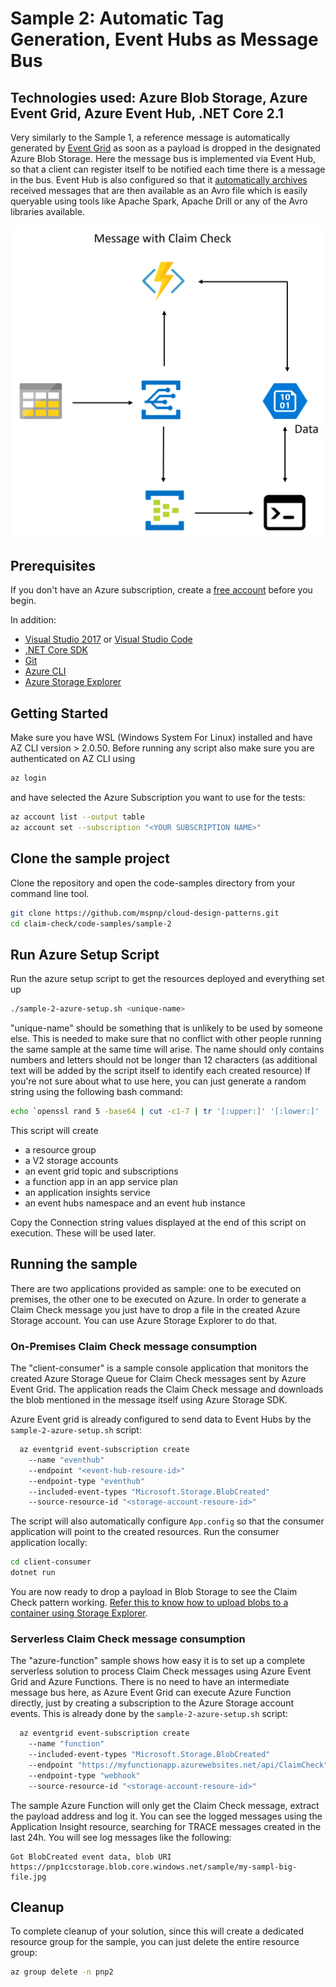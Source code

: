 # Sample 2: Automatic Tag Generation, Event Hubs as Message Bus

## Technologies used: Azure Blob Storage, Azure Event Grid, Azure Event Hub, .NET Core 2.1

Very similarly to the Sample 1, a reference message is automatically generated by [Event Grid](https://azure.microsoft.com/en-us/services/event-grid/) as soon as a payload is dropped in the designated Azure Blob Storage. Here the message bus is implemented via Event Hub, so that a client can register itself to be notified each time there is a message in the bus.
Event Hub is also configured so that it [automatically archives](https://docs.microsoft.com/en-us/azure/event-hubs/event-hubs-capture-overview) received messages that are then available as an Avro file which is easily queryable using tools like Apache Spark, Apache Drill or any of the Avro libraries available.

![Diagram](images/sample-2-diagram.png)

## Prerequisites

If you don't have an Azure subscription, create a [free account](https://azure.microsoft.com/free/?ref=microsoft.com&utm_source=microsoft.com&utm_medium=docs&utm_campaign=visualstudio) before you begin.

In addition:

* [Visual Studio 2017](https://visualstudio.microsoft.com/downloads/) or  [Visual Studio Code](https://code.visualstudio.com/)
* [.NET Core SDK](https://dotnet.microsoft.com/download)
* [Git](https://www.git-scm.com/downloads)
* [Azure CLI](https://docs.microsoft.com/en-us/cli/azure/install-azure-cli)
* [Azure Storage Explorer](https://azure.microsoft.com/en-us/features/storage-explorer/)

## Getting Started

Make sure you have WSL (Windows System For Linux) installed and have AZ CLI version > 2.0.50. Before running any script also make sure you are authenticated on AZ CLI using

```bash
az login
```

and have selected the Azure Subscription you want to use for the tests:

```bash
az account list --output table
az account set --subscription "<YOUR SUBSCRIPTION NAME>"
```

## Clone the sample project

Clone the repository and open the code-samples directory from your command line tool.

```bash
git clone https://github.com/mspnp/cloud-design-patterns.git
cd claim-check/code-samples/sample-2
```

## Run Azure Setup Script

Run the azure setup script to get the resources deployed and everything set up

```bash
./sample-2-azure-setup.sh <unique-name>
```

"unique-name" should be something that is unlikely to be used by someone else. This is needed to make sure that no conflict with other people running the same sample at the same time will arise. The name should only contains numbers and letters should not be longer than 12 characters (as additional text will be added by the script itself to identify each created resource) If you're not sure about what to use here, you can just generate a random string using the following bash command:

```bash
echo `openssl rand 5 -base64 | cut -c1-7 | tr '[:upper:]' '[:lower:]' | tr -cd '[[:alnum:]]._-'`
```

This script will create

* a resource group
* a V2 storage accounts
* an event grid topic and subscriptions
* a function app in an app service plan
* an application insights service
* an event hubs namespace and an event hub instance

Copy the Connection string values displayed at the end of this script on execution. These will be used later.

## Running the sample

There are two applications provided as sample: one to be executed on premises, the other one to be executed on Azure. In order to generate a Claim Check message you just have to drop a file in the created Azure Storage account. You can use Azure Storage Explorer to do that. 

### On-Premises Claim Check message consumption

The "client-consumer" is a sample console application that monitors the created Azure Storage Queue for Claim Check messages sent by Azure Event Grid. The application reads the Claim Check message and downloads the blob mentioned in the message itself using Azure Storage SDK.

Azure Event grid is already configured to send data to Event Hubs by the `sample-2-azure-setup.sh` script:

```bash
  az eventgrid event-subscription create
    --name "eventhub"
    --endpoint "<event-hub-resoure-id>"
    --endpoint-type "eventhub"
    --included-event-types "Microsoft.Storage.BlobCreated"
    --source-resource-id "<storage-account-resoure-id>"
```

The script will also automatically configure `App.config` so that the consumer application will point to the created resources. Run the consumer application locally:

```bash
cd client-consumer
dotnet run
```

You are now ready to drop a payload in Blob Storage to see the Claim Check pattern working. [Refer this to know how to upload blobs to a container using Storage Explorer](https://docs.microsoft.com/en-us/azure/storage/blobs/storage-quickstart-blobs-storage-explorer#upload-blobs-to-the-container).

### Serverless Claim Check message consumption

The "azure-function" sample shows how easy it is to set up a complete serverless solution to process Claim Check messages using Azure Event Grid and Azure Functions. There is no need to have an intermediate message bus here, as Azure Event Grid can execute Azure Function directly, just by creating a subscription to the Azure Storage account events. This is already done by the `sample-2-azure-setup.sh` script:

```bash
  az eventgrid event-subscription create
    --name "function"
    --included-event-types "Microsoft.Storage.BlobCreated"
    --endpoint "https://myfunctionapp.azurewebsites.net/api/ClaimCheck"
    --endpoint-type "webhook"
    --source-resource-id "<storage-account-resoure-id>"
```

The sample Azure Function will only get the Claim Check message, extract the payload address and log it. You can see the logged messages using the Application Insight resource, searching for TRACE messages created in the last 24h. You will see log messages like the following:

```text
Got BlobCreated event data, blob URI https://pnp1ccstorage.blob.core.windows.net/sample/my-sampl-big-file.jpg
```

## Cleanup

To complete cleanup of your solution, since this will create a dedicated resource group for the sample, you can just delete the entire resource group:

```bash
az group delete -n pnp2
```